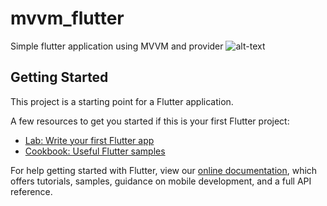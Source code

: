 # mvvm_flutter

Simple flutter application using MVVM and provider
 ![alt-text](https://raw.githubusercontent.com/MujmillahammedDafedar/Flutter_MVVM_Example/master/WhatsApp%20Video%202020-10-04%20at%204.22.04%20PM.gif)
## Getting Started

This project is a starting point for a Flutter application.

A few resources to get you started if this is your first Flutter project:

- [Lab: Write your first Flutter app](https://flutter.dev/docs/get-started/codelab)
- [Cookbook: Useful Flutter samples](https://flutter.dev/docs/cookbook)

For help getting started with Flutter, view our
[online documentation](https://flutter.dev/docs), which offers tutorials,
samples, guidance on mobile development, and a full API reference.
